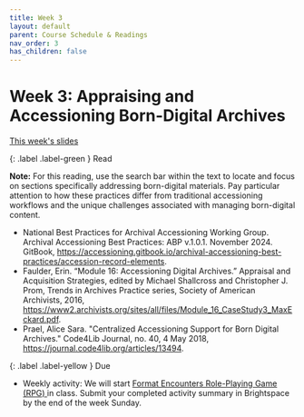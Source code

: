 ```yaml
---
title: Week 3
layout: default
parent: Course Schedule & Readings
nav_order: 3
has_children: false
---
```


# Week 3: Appraising and Accessioning Born-Digital Archives

<a href="https://digital-archives.github.io/HISTGA1011/slides/week_03_slide_deck.html" target="_blank">This week's slides</a>

{: .label .label-green }
Read

__Note:__ For this reading, use the search bar within the text to locate and focus on sections specifically addressing born-digital materials. Pay particular attention to how these practices differ from traditional accessioning workflows and the unique challenges associated with managing born-digital content.

* National Best Practices for Archival Accessioning Working Group. Archival Accessioning Best Practices: ABP v.1.0.1. November 2024. GitBook, <a href="https://accessioning.gitbook.io/archival-accessioning-best-practices/accession-record-elements" target="_blank">https://accessioning.gitbook.io/archival-accessioning-best-practices/accession-record-elements</a>.
* Faulder, Erin. “Module 16: Accessioning Digital Archives.” Appraisal and Acquisition Strategies, edited by Michael Shallcross and Christopher J. Prom, Trends in Archives Practice series, Society of American Archivists, 2016, <a href="https://www2.archivists.org/sites/all/files/Module_16_CaseStudy3_MaxEckard.pdf" target="_blank">https://www2.archivists.org/sites/all/files/Module_16_CaseStudy3_MaxEckard.pdf</a>.
* Prael, Alice Sara. "Centralized Accessioning Support for Born Digital Archives." Code4Lib Journal, no. 40, 4 May 2018, <a href="https://journal.code4lib.org/articles/13494" target="_blank">https://journal.code4lib.org/articles/13494</a>.

{: .label .label-yellow }
Due
* Weekly activity: We will start <a href="https://digital-archives.github.io/HISTGA1011/activities/format_rpg.html" target="_blank">Format Encounters Role-Playing Game (RPG)
</a> in class. Submit your completed activity summary in Brightspace by the end of the week Sunday.
